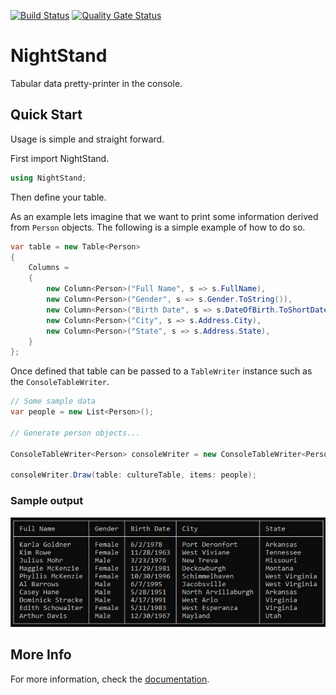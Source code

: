 [![Build Status](https://derhasse.visualstudio.com/NightStand/_apis/build/status/Build%20and%20Package%20Master?branchName=master)](https://derhasse.visualstudio.com/NightStand/_build/latest?definitionId=42&branchName=master) [![Quality Gate Status](https://sonarcloud.io/api/project_badges/measure?project=DerekChasse_NightStand&metric=alert_status)](https://sonarcloud.io/dashboard?id=DerekChasse_NightStand)
# NightStand
Tabular data pretty-printer in the console.

## Quick Start

Usage is simple and straight forward.

First import NightStand.

```csharp
using NightStand;
```

Then define your table.

As an example lets imagine that we want to print some information derived from `Person` objects. The following is a simple example of how to do so.


```csharp
var table = new Table<Person>
{
    Columns =
    {
        new Column<Person>("Full Name", s => s.FullName),
        new Column<Person>("Gender", s => s.Gender.ToString()),
        new Column<Person>("Birth Date", s => s.DateOfBirth.ToShortDateString()),
        new Column<Person>("City", s => s.Address.City),
        new Column<Person>("State", s => s.Address.State),
    }
};

```

Once defined that table can be passed to a `TableWriter` instance such as the `ConsoleTableWriter`.

```csharp
// Some sample data
var people = new List<Person>();

// Generate person objects...

ConsoleTableWriter<Person> consoleWriter = new ConsoleTableWriter<Person>();

consoleWriter.Draw(table: cultureTable, items: people);
```


### Sample output
![](./doc/img/output.png)


## More Info
For more information, check the [documentation](./doc/index.md).